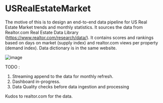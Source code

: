 # USRealEstateMarket

The motive of this is to design an end-to-end data pipeline for US Real Estate Market trends and monthly statistics. It sources the data from Realtor.com Real Estate Data Library (https://www.realtor.com/research/data/). It contains scores and rankings based on days on market (supply index) and realtor.com views per property (demand index). Data dictionary is in the same website. 

![image](https://user-images.githubusercontent.com/17448775/153026643-c7737c18-b22d-47b6-a874-6d212550a06d.png)

TODO : 
1. Streaming append to the data for monthly refresh.
2. Dashboard in-progress.
3. Data Quality checks before data ingestion and processing

Kudos to realtor.com for the data.

